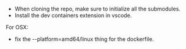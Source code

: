 - When cloning the repo, make sure to initialize all the submodules.
- Install the dev containers extension in vscode.

For OSX:

- fix the --platform=amd64/linux thing for the dockerfile.
